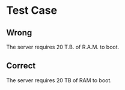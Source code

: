 # Test Case

## Wrong

The server requires 20 T.B. of R.A.M. to boot.

## Correct

The server requires 20 TB of RAM to boot.

